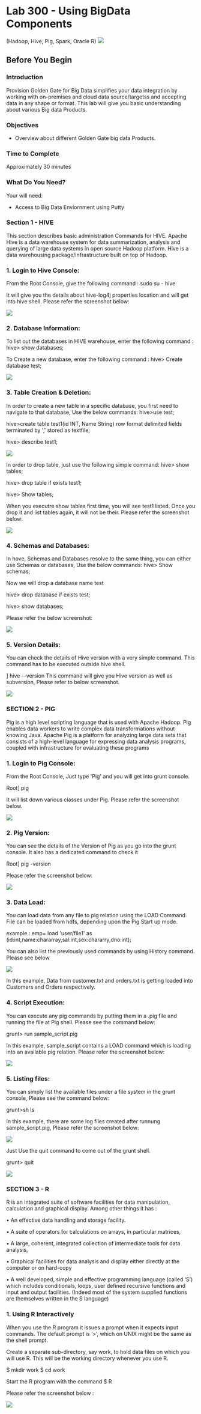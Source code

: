 # Lab 300 -  Using BigData Components
(Hadoop, Hive, Pig, Spark, Oracle R)
![](images/100/image100_0.png)


## Before You Begin

### Introduction
Provision Golden Gate for Big Data simplifies your data integration by working with on-premises and cloud data source/targetss and accepting data in any shape or format. This lab will give you basic understanding about various Big data Products.

### Objectives
- Overview about different Golden Gate big data Products. 

### Time to Complete
Approximately 30 minutes

### What Do You Need?
Your will need:
- Access to Big Data Enviornment using Putty

### Section 1 - HIVE
This section describes basic administration Commands for HIVE. Apache Hive is a data warehouse system for data summarization, analysis and querying of large data systems in open source Hadoop platform. Hive is a data warehousing package/infrastructure built on top of Hadoop.

### 1. Login to Hive Console:

From the Root Console, give the following command :
sudo su - hive

It will give you the details about hive-log4j properties location and will get into hive shell. Please refer the screenshot below:

![](images/300/1.JPG)

### 2. Database Information:

To list out the databases in HIVE warehouse, enter the following command :
hive> show databases;

To Create a new database, enter the following command :
hive> Create database test;

![](images/300/2.JPG)

### 3. Table Creation & Deletion:

In order to create a new table in a specific database, you first need to navigate to that database, Use the below commands:
hive>use test;

hive>create table test1(id INT, Name String) row format delimited fields terminated by ',' stored as textfile;

hive> describe test1;

![](images/300/3.JPG)

In order to drop table, just use the following simple command:
hive> show tables;

hive> drop table if exists test1;

hive> Show tables;

When you executre show tables first time, you will see test1 listed. Once you drop it and list tables again, it will not be their. Please refer the screenshot below:

![](images/300/5.JPG)

### 4. Schemas and Databases:

In hove, Schemas and Databases resolve to the same thing, you can either use Schemas or databases, Use the below commands:
hive> Show schemas;

Now we will drop a database name test

hive> drop database if exists test;

hive> show databases;

Please refer the below screenshot:

![](images/300/6.JPG)

### 5. Version Details:

You can check the details of Hive version with a very simple command. This command has to be executed outside hive shell.

] hive --version
This command will give you Hive version as well as subversion, Please refer to below screenshot.

![](images/300/4.JPG)


### SECTION 2 - PIG 

Pig is a high level scripting language that is used with Apache Hadoop. Pig enables data workers to write complex data transformations without knowing Java. Apache Pig is a platform for analyzing large data sets that consists of a high-level language for expressing data analysis programs, coupled with infrastructure for evaluating these programs

### 1. Login to Pig Console:

From the Root Console, Just type 'Pig' and you will get into grunt console.

Root] pig

It will list down various classes under Pig. Please refer the screenshot below.

![](images/300/pig_2.JPG)

### 2. Pig Version:

You can see the details of the Version of Pig as you go into the grunt console. It also has a dedicated command to check it

Root] pig -version

Please refer the screenshot below:

![](images/300/pig_1.JPG)

### 3. Data Load:

You can load data from any file to pig relation using the LOAD Command. File can be loaded from hdfs, depending upon the Pig Start up mode.

example : emp= load 'user/file1' as (id:int,name:chararray,sal:int,sex:chararry,dno:int);

You can also list the previously used commands by using History command. Please see below

![](images/300/pig_3.JPG)

In this example, Data from customer.txt and orders.txt is getting loaded into Customers and Orders respectively.

### 4. Script Execution:

You can execute any pig commands by putting them in a .pig file and running the file at Pig shell. Please see the command below:

grunt> run sample_script.pig

In this example, sample_script contains a LOAD command which is loading into an available pig relation. Please refer the screenshot below:

![](images/300/pig_4.JPG)

### 5. Listing files:

You can simply list the available files under a file system in the grunt console, Please see the command below:

grunt>sh ls

In  this example, there are some log files created after runnung sample_script.pig, Please refer the screenshot below:

![](images/300/pig_5.JPG)

Just Use the quit command to come out of the grunt shell.

grunt> quit

![](images/300/pig_6.JPG)

### SECTION 3 - R

R is an integrated suite of software facilities for data manipulation, calculation and graphical display.  Among other things it has :

• An effective data handling and storage facility.

• A suite of operators for calculations on arrays, in particular matrices,

• A large, coherent, integrated collection of intermediate tools for data analysis,

• Graphical facilities for data analysis and display either directly at the computer or on hard-copy

• A  well  developed,  simple  and  effective  programming  language  (called  ‘S’)  which  includes conditionals, loops, user defined recursive functions and input and output facilities.  (Indeed most of the system supplied functions are themselves written in the S language)

### 1. Using R Interactively

When you use the R program it issues a prompt when it expects input commands.  The default prompt is ‘>’, which on UNIX might be the same as the shell prompt.

Create a separate sub-directory,  say work,  to hold data files on which you will use R.  This will be the working directory whenever you use R.

$ mkdir work
$ cd work

Start the R program with the command
$ R

Please refer the screenshot below :

![](images/300/R_1.JPG)

